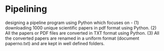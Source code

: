# Pipelining
designing a pipeline program using Python which focuses on - (1) downloading 1000 unique scientific papers in pdf format using Python. (2) All the papers or PDF files are converted in TXT format using Python. (3) All the converted papers are renamed in a uniform format (document paperno.txt) and are kept in well defined folders.
